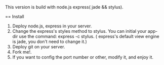 This version is build with node.js express( jade && stylus).


== Install
1. Deploy node.js, express in your server.
2. Change the express's styles method to stylus. You can initial your app-dir use the command: express -c stylus. ( express's default view engine is jade, you don't need to change it.)
3. Deploy git on your server.
4. Fork me!.
5. If you want to config the port number or other, modify it, and enjoy it.